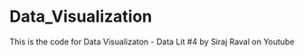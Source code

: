# Data_Visualization
This is the code for Data Visualizaton - Data Lit #4 by Siraj Raval on Youtube 
